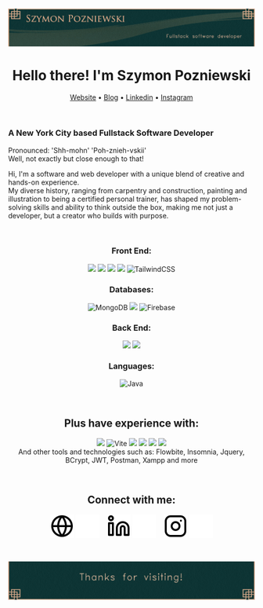 ![Header image](./img/Header.png)

<h1 align="center"> Hello there! I'm Szymon Pozniewski </h1>
<p align="center">
  <a href="https://www.shhmon.com">Website</a> •
  <a href="https://www.shhmon.blog">Blog</a> •
  <a href="https://www.linkedin.com/in/shhmon/">Linkedin</a> •
  <a href="https://instagram.com/shh.mon">Instagram</a>
</p>  

&nbsp;


### A New York City based Fullstack Software Developer

Pronounced: 'Shh-mohn' 'Poh-znieh-vskii'  
Well, not exactly but close enough to that!  

Hi, I'm a software and web developer with a unique blend of creative and hands-on experience. &nbsp;  
My diverse history, ranging from carpentry and construction, painting and illustration to being a certified personal trainer, has shaped my problem-solving skills and ability to think outside the box, making me not just a developer, but a creator who builds with purpose. 

&nbsp;  


<div align="center"> 
  
<h3 align="center"> Front End: </h3>

<img src="https://img.shields.io/badge/React-20232A?style=for-the-badge&logo=react&logoColor=61DAFB"> <img src="https://img.shields.io/badge/JavaScript-F7DF1E?style=for-the-badge&logo=javascript&logoColor=black"> <img src="https://img.shields.io/badge/HTML5-E34F26?style=for-the-badge&logo=html5&logoColor=white"> <img src="https://img.shields.io/badge/CSS3-1572B6?style=for-the-badge&logo=css3&logoColor=white"> ![TailwindCSS](https://img.shields.io/badge/tailwind-%2338B2AC.svg?style=for-the-badge&logo=tailwind-css&logoColor=white)

<h3 align="center"> Databases: </h3>
  
![MongoDB](https://img.shields.io/badge/MongoDB-%234ea94b.svg?style=for-the-badge&logo=mongodb&logoColor=white)
<img src="https://img.shields.io/badge/MySQL-005C84?style=for-the-badge&logo=mysql&logoColor=white">
![Firebase](https://img.shields.io/badge/firebase-a08021?style=for-the-badge&logo=firebase&logoColor=ffcd34)

<h3 align="center"> Back End: </h3>
<img src="https://img.shields.io/badge/Node.js-43853D?style=for-the-badge&logo=node.js&logoColor=white">
<img src="https://img.shields.io/badge/Express.js-000000?style=for-the-badge&logo=express&logoColor=white">

<h3 align="center"> Languages: </h3>
 
 ![Java](https://img.shields.io/badge/java-%23ED8B00.svg?style=for-the-badge&logo=java&logoColor=white) 


</div>

&nbsp;  

<h2 align="center"> Plus have experience with: </h2>

<div align="center"> 
 
 <img src="https://img.shields.io/badge/VSCode-0078D4?style=for-the-badge&logo=visual%20studio%20code&logoColor=white"> ![Vite](https://img.shields.io/badge/vite-%23646CFF.svg?style=for-the-badge&logo=vite&logoColor=white) <img src="https://img.shields.io/badge/PHP-777BB4?style=for-the-badge&logo=php&logoColor=white"> <img src="https://img.shields.io/badge/C%2B%2B-00599C?style=for-the-badge&logo=c%2B%2B&logoColor=white"> <img src="https://img.shields.io/badge/Android_Studio-3DDC84?style=for-the-badge&logo=android-studio&logoColor=white"> <img src="https://img.shields.io/badge/Amazon_AWS-FF9900?style=for-the-badge&logo=amazonaws&logoColor=white">  
And other tools and technologies such as: Flowbite, Insomnia, Jquery, BCrypt, JWT, Postman, Xampp and more

</div>

&nbsp;  

<h2 align="center">Connect with me: </h2>

<div align="center"> 

[![website](./img/globe-light.svg)](https://www.shhmon.com#gh-light-mode-only)
[![website](./img/globe-dark.svg)](https://www.shhmon.com#gh-dark-mode-only)
&nbsp;&nbsp;
[![linkedin](./img/linkedin-light.svg)](https://www.linkedin.com/in/shhmon#gh-light-mode-only)
[![linkedin](./img/linkedin-dark.svg)](https://www.linkedin.com/in/shhmon#gh-dark-mode-only)
&nbsp;&nbsp;
[![instagram](./img/instagram-light.svg)](https://instagram.com/shh.mon#gh-light-mode-only)
[![instagram](./img/instagram-dark.svg)](https://instagram.com/shh.mon#gh-dark-mode-only)

</div>

[website]: https://shhmon.com
[instagram]: https://instagram.com/shh.mon
[linkedin]: https://www.linkedin.com/in/shhmon

&nbsp;  

![Footer image](./img/Footer.png)
